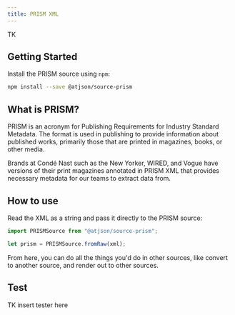 ```yaml
---
title: PRISM XML
---
```


TK

## Getting Started

Install the PRISM source using `npm`:

```bash
npm install --save @atjson/source-prism
```

## What is PRISM?

PRISM is an acronym for Publishing Requirements for Industry Standard Metadata. The format is used in publishing to provide information about published works, primarily those that are printed in magazines, books, or other media.

Brands at Condé Nast such as the New Yorker, WIRED, and Vogue have versions of their print magazines annotated in PRISM XML that provides necessary metadata for our teams to extract data from.

## How to use

Read the XML as a string and pass it directly to the PRISM source:

```typescript
import PRISMSource from "@atjson/source-prism";

let prism = PRISMSource.fromRaw(xml);
```

From here, you can do all the things you'd do in other sources, like convert to another source, and render out to other sources.

## Test

TK insert tester here
